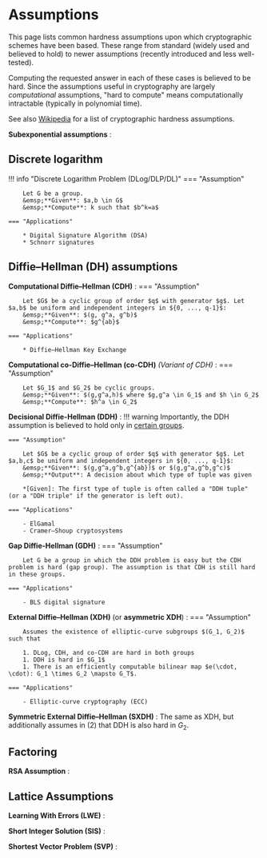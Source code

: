 # Assumptions

This page lists common hardness assumptions upon which cryptographic schemes have been based. These range from standard (widely used and believed to hold) to newer assumptions (recently introduced and less well-tested).

<!-- Maybe color-code based on how standard they are? -->
<!-- Also give any implications -->

Computing the requested answer in each of these cases is believed to be hard. Since the assumptions useful in cryptography are largely _computational_ assumptions, "hard to compute" means computationally intractable (typically in polynomial time).

See also [Wikipedia](https://en.wikipedia.org/wiki/Computational_hardness_assumption#Common_cryptographic_hardness_assumptions) for a list of cryptographic hardness assumptions.

**Subexponential assumptions**
: 

## **Discrete logarithm**

!!! info "Discrete Logarithm Problem (DLog/DLP/DL)"
    === "Assumption"

        Let G be a group.  
        &emsp;**Given**: $a,b \in G$  
        &emsp;**Compute**: k such that $b^k=a$

    === "Applications"

        * Digital Signature Algorithm (DSA)
        * Schnorr signatures

## Diffie–Hellman (DH) assumptions

**Computational Diffie–Hellman (CDH)**
:   === "Assumption"

        Let $G$ be a cyclic group of order $q$ with generator $g$. Let $a,b$ be uniform and independent integers in ${0, ..., q-1}$:  
        &emsp;**Given**: $(g, g^a, g^b)$  
        &emsp;**Compute**: $g^{ab}$

    === "Applications"
    
        * Diffie–Hellman Key Exchange

**Computational co-Diffie–Hellman (co-CDH)** _(Variant of CDH)_
:   === "Assumption"
    
        Let $G_1$ and $G_2$ be cyclic groups.  
        &emsp;**Given**: $(g,g^a,h)$ where $g,g^a \in G_1$ and $h \in G_2$  
        &emsp;**Compute**: $h^a \in G_2$

**Decisional Diffie-Hellman (DDH)**
:   !!! warning
        Importantly, the DDH assumption is believed to hold only in [certain groups](https://en.wikipedia.org/wiki/Decisional_Diffie%E2%80%93Hellman_assumption#Groups_for_which_DDH_is_assumed_to_hold).

    === "Assumption"

        Let $G$ be a cyclic group of order $q$ with generator $g$. Let $a,b,c$ be uniform and independent integers in ${0, ..., q-1}$:  
        &emsp;**Given**: $(g,g^a,g^b,g^{ab})$ or $(g,g^a,g^b,g^c)$  
        &emsp;**Output**: A decision about which type of tuple was given
    
        *[Given]: The first type of tuple is often called a "DDH tuple" (or a "DDH triple" if the generator is left out).

    === "Applications"

        - ElGamal
        - Cramer–Shoup cryptosystems

**Gap Diffie-Hellman (GDH)**
:   === "Assumption"

        Let G be a group in which the DDH problem is easy but the CDH problem is hard (gap group). The assumption is that CDH is still hard in these groups.
    
    === "Applications"

        - BLS digital signature

**External Diffie–Hellman (XDH)** (or **asymmetric XDH**)
:   === "Assumption"

        Assumes the existence of elliptic-curve subgroups $(G_1, G_2)$ such that

        1. DLog, CDH, and co-CDH are hard in both groups  
        1. DDH is hard in $G_1$  
        1. There is an efficiently computable bilinear map $e(\cdot, \cdot): G_1 \times G_2 \mapsto G_T$. 

    === "Applications"

        - Elliptic-curve cryptography (ECC)

**Symmetric External Diffie–Hellman (SXDH)**
: The same as XDH, but additionally assumes in (2) that DDH is also hard in $G_2$. 
<!-- Implies XDH. -->

## Factoring

**RSA Assumption**
: 

## Lattice Assumptions

**Learning With Errors (LWE)**
: 

**Short Integer Solution (SIS)**
: 

**Shortest Vector Problem (SVP)**
: 